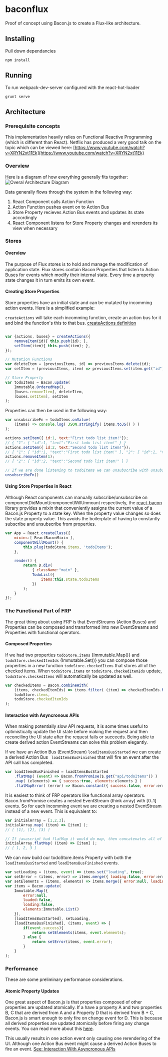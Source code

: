 # baconflux
Proof of concept using Bacon.js to create a Flux-like architecture.

## Installing

Pull down dependancies
```
npm install
```

## Running

To run webpack-dev-server configured with the react-hot-loader

```
grunt serve
```

## Architecture

### Prerequisite concepts
This implementation heavily relies on Functional Reactive Programming (which is different than React). Netflix has produced a very good talk on the topic which can be viewed here: [https://www.youtube.com/watch?v=XRYN2xt11Ek](https://www.youtube.com/watch?v=XRYN2xt11Ek)

### Overview

Here is a diagram of how everything generally fits together:
![Overal Architecture Diagram](https://cloud.githubusercontent.com/assets/8094943/7668549/4167fe78-fbf3-11e4-92b0-6d5fc4352b85.png)

Data generally flows through the system in the following way:

1. React Component calls Action Function
2. Action Function pushes event on to Action Bus
3. Store Property recieves Action Bus events and updates its state accordingly
4. React Component listens for Store Property changes and rerenders its view when necessary

### Stores

#### Overview
The purpose of Flux stores is to hold and manage the modification of application state. Flux stores contain Bacon Properties that listen to Action Buses for events which modify their internal state. Every time a property state changes it in turn emits its own event.

#### Creating Store Properties
Store properties have an initial state and can be mutated by incomming action events. Here is a simplified example:

`createActions` will take each incomming function, create an action bus for it and bind the function's this to that bus. [createActions definition](https://github.com/sdkennedy/baconflux/blob/master/src/scripts/utils/actions.js#L6)
```js

var {actions, buses} = createActions({
    removeItem(id){ this.push(id); },
    setItem(item){ this.push(item); },
});

// Mutation Functions
var deleteItem = (previousItems, id) => previousItems.delete(id);
var setItem = (previousItems, item) => previousItems.set(item.get("id"), item);

// Store Property
var todoItems = Bacon.update(
    Immutable.OrderedMap(),
    [buses.removeItem], deleteItem,
    [buses.setItem], setItem
);
```

Properties can then be used in the following way:
```js
var unsubscribeFn = todoItems.onValue(
    (items) => console.log( JSON.stringify( items.toJS() ) )
);

actions.setItem({ id:1, text:"First todo list item!"});
// { "1": { "id":1, "text":"First todo list item!" } }
actions.setItem({ id:2, text:"Second todo list item!"});
// { "1": { "id":1, "text":"First todo list item!" }, "2": { "id":2, "text":"Second todo list item!" } }
actions.removeItem(1);
// { "2": { "id":2, "text":"Second todo list item!" } }

// If we are done listening to todoItems we can unsubscribe with unsubscribeFn.
unsubscribeFn()
```

#### Using Store Properties in React
Although React components can manually subscribe/unsubscribe on componentDidMount/componentWillUnmount respectively, the [react-bacon](https://github.com/jamesmacaulay/react-bacon) library provides a mixin that conveniently assigns the current value of a Bacon.js Property to a state key. When the property value changes so does the state property value.
This avoids the boilerplate of having to constantly subscribe and unsubscribe from properties.
```js
var App = React.createClass({
    mixins:[ ReactBaconMixin ],
    componentWillMount() {
        this.plug(todoStore.items, 'todoItems');
    },

    render() {
        return D.div(
            { className:"main" },
            TodoList({
                items:this.state.todoItems
            })
        );
    }
});
```

### The Functional Part of FRP
The great thing about using FRP is that EventStreams (Action Buses) and Properties can be composed and transformed into new EventStreams and Properties with functional operators.

#### Composed Properties
If we had two properties `todoStore.items` {Immutable.Map()} and `todoStore.checkedItemIds` {Immutable.Set()} you can compose those properties in a new function `todoStore.checkedItems` that stores all of the checked items. When `todoStore.items` or `todoStore.checkedItemIds` update, `todoStore.checkedItems` will automatically be updated as well.
```js
var checkedItems = Bacon.combineWith(
    (items, checkedItemIds) => items.filter( (item) => checkedItemIds.has(item.id) ),
    todoStore.items,
    todoStore.checkedItemIds
);
```

#### Interaction with Asyncronous APIs 
When making potentially slow API requests, it is some times useful to optimistically update the UI state before making the request and then reconciling the UI state after the request fails or succeeds. Being able to create derived action EventStreams can solve this problem elegantly.

If we have an Action Bus (EventStream) ```loadItemsBusStarted``` we can create a derived Action Bus ``` loadItemsBusFinished``` that will fire an event after the API call has completed.

```js
var loadItemsBusFinished = loadItemsBusStarted
    .flatMap( (event) => Bacon.fromPromise($.get("api/todoItems")) )
    .map( (elements) => { success:true, elements:elements } )
    .flatMapError( (error) => Bacon.constant({ success:false, error:error }) );
```

It is easiest to think of FRP operators like functional array operators. Bacon.fromPromise creates a nested EventStream (think array) with [0..1] events. So for each incomming event we are creating a nested EventStream  instead of a new event. This is equivalent to:

```js
var initialArray = [1,2,3];
initialArray.map( (item) => [item] );
// [ [1], [2], [3] ]

// If javascript had flatMap it would do map, then concatenates all of the sub arrays
initialArray.flatMap( (item) => [item] );
// [ 1, 2, 3 ]
```

We can now build our todoStore.items Property with both the ```loadItemsBusStarted``` and ```loadItemsBusFinished``` events.
```js
var setLoading = (items, event) => items.set("loading", true);
var setError = (items, error) => items.merge({ loading:false, error:error });
var setElements = (items, elements) => items.merge({ error:null, loading:false, loaded:true, element:elements });
var items = Bacon.update(
    Immutable.Map({
        error:null,
        loaded:false,
        loading:false,
        elements:Immutable.List()
    }),
    [loadItemsBusStarted], setLoading,
    [loadItemsBusFinished], (items, event) => {
        if(event.success){
            return setElements(items, event.elements);
        } else {
            return setError(items, event.error);
        }
    }
);
```

### Performance

These are some preliminary performance considerations.

#### Atomic Property Updates
One great aspect of Bacon.js is that properties composed of other properties are updated atomically.
If a have a property A and two properties B, C that are derived from A and a Property D that is derived from B + C, Bacon.js is smart enough to only fire on change event for D. This is because all derived properties are updated atomically before firing any change events. You can read more about this [here](https://baconjs.github.io/api.html#atomic-updates). 

This usually results in one action event only causing one rerendering of the UI. Although one Action Bus event might cause a derived Action Buses to fire an event. [See: Interaction With Asyncronous APIs ](#interaction-with-asyncronous-apis)
